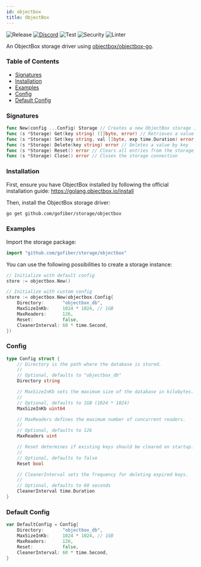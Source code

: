 ```yaml
---
id: objectbox
title: ObjectBox
---
```


![Release](https://img.shields.io/github/v/tag/gofiber/storage?filter=objectbox*)
[![Discord](https://img.shields.io/discord/704680098577514527?style=flat&label=%F0%9F%92%AC%20discord&color=00ACD7)](https://gofiber.io/discord)
![Test](https://img.shields.io/github/actions/workflow/status/gofiber/storage/test-objectbox.yml?label=Tests)
![Security](https://img.shields.io/github/actions/workflow/status/gofiber/storage/gosec.yml?label=Security)
![Linter](https://img.shields.io/github/actions/workflow/status/gofiber/storage/linter.yml?label=Linter)

An ObjectBox storage driver using [objectbox/objectbox-go](https://github.com/objectbox/objectbox-go).

### Table of Contents

- [Signatures](#signatures)
- [Installation](#installation)
- [Examples](#examples)
- [Config](#config)
- [Default Config](#default-config)

### Signatures

```go
func New(config ...Config) Storage // Creates a new ObjectBox storage instance
func (s *Storage) Get(key string) ([]byte, error) // Retrieves a value by key
func (s *Storage) Set(key string, val []byte, exp time.Duration) error // Stores a value with an optional expiration
func (s *Storage) Delete(key string) error // Deletes a value by key
func (s *Storage) Reset() error // Clears all entries from the storage
func (s *Storage) Close() error // Closes the storage connection
```

### Installation

First, ensure you have ObjectBox installed by following the official installation guide:
https://golang.objectbox.io/install

Then, install the ObjectBox storage driver:
```bash
go get github.com/gofiber/storage/objectbox
```

### Examples

Import the storage package:

```go
import "github.com/gofiber/storage/objectbox"
```

You can use the following possibilities to create a storage instance:

```go
// Initialize with default config
store := objectbox.New()

// Initialize with custom config
store := objectbox.New(objectbox.Config{
    Directory:       "objectbox_db",
    MaxSizeInKb:     1024 * 1024, // 1GB
    MaxReaders:      126,
    Reset:           false,
    CleanerInterval: 60 * time.Second,
})
```

### Config

```go
type Config struct {
    // Directory is the path where the database is stored.
    //
    // Optional, defaults to "objectbox_db"
    Directory string

    // MaxSizeInKb sets the maximum size of the database in kilobytes.
    //
    // Optional, defaults to 1GB (1024 * 1024)
    MaxSizeInKb uint64

    // MaxReaders defines the maximum number of concurrent readers.
    //
    // Optional, defaults to 126
    MaxReaders uint

    // Reset determines if existing keys should be cleared on startup.
    //
    // Optional, defaults to false
    Reset bool

    // CleanerInterval sets the frequency for deleting expired keys.
    //
    // Optional, defaults to 60 seconds
    CleanerInterval time.Duration
}
```

### Default Config

```go
var DefaultConfig = Config{
    Directory:       "objectbox_db",
    MaxSizeInKb:     1024 * 1024, // 1GB
    MaxReaders:      126,
    Reset:           false,
    CleanerInterval: 60 * time.Second,
}
```
